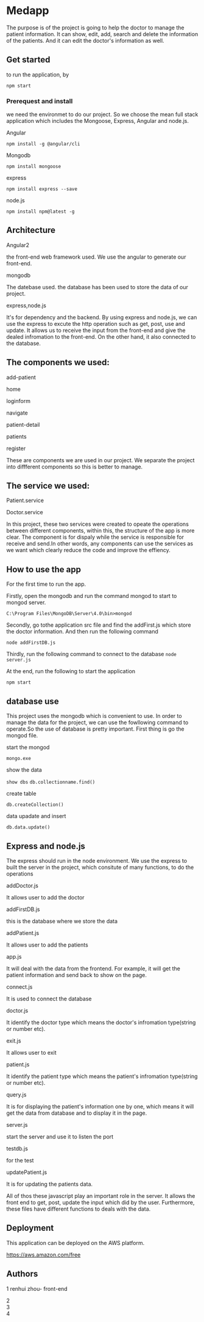 # Medapp 
The purpose is of the project is going to help the doctor to manage the patient information. It can show, edit, add, search and delete the information of the patients. And it can edit the doctor's information as well.
## Get started
to run the application, by 

```npm start```
### Prerequest and install
we need the environmet to do our project. So we choose the mean full stack application which includes the Mongoose, Express, Angular and node.js. 

Angular

```npm install -g @angular/cli```

Mongodb

```npm install mongoose```

express

 ```npm install express --save```

node.js

```npm install npm@latest -g```

   ## Architecture
 Angular2
 
 the front-end web framework used. We use the angular to generate our front-end.
 
 mongodb
 
 The datebase used. the database has been used to store the data of our project. 
 
 express,node.js
 
 It's for dependency and the backend. By using express and node.js, we can use the express to excute the http operation such as get, post, use and update. It allows us to receive the input from the front-end and give the dealed infromation to the front-end. On the other hand, it also connected to the database.
 
 
## The components we used:

 add-patient
 
 home
 
 loginform
 
 navigate
 
 patient-detail
 
 patients
 
 register
 
 These are components we are used in our project.  We separate the project into diffferent components so this is better to manage.
## The service we used:
Patient.service

Doctor.service

In this project, these two services were created to opeate the operations between different components, within this, the structure of the app is more clear. The component is for dispaly while the service is responsible for receive and send.In other words, any components can use the services as we want which clearly reduce the code and improve the effiency.

## How to use the app
For the first time to run the app.

Firstly, open the mongodb and run the command mongod to start to mongod server.

 ```C:\Program Files\MongoDB\Server\4.0\bin>mongod ```
 
 Secondly, go tothe application src file and find the addFirst.js which store the doctor information. And then run the following command
 
  ```node addFirstDB.js ```
  
 Thirdly, run the following command to connect to the database
  ```node server.js ```
  
At the end, run the following to start the application

 ```npm start ```
## database use
This project uses the mongodb which is convenient to use. In order to manage the data for the project, we can use the fowllowing command to operate.So the use of database is pretty important. First thing is go the mongod file.

start the mongod 

```mongo.exe```

show the data

```show dbs```
```db.collectionname.find()```

create table

 ```db.createCollection()  ``` 
 
 data upadate and insert
 
 ```db.data.update() ``` 
 
## Express and node.js

The express should run in the node environment. We use the express to built the server in the project, which consitute of many functions, to do the operations

addDoctor.js

It allows user to add the doctor

addFirstDB.js

this is the database where we store the data

addPatient.js

It allows user to add the patients

app.js

It will deal with the data from the frontend. For example, it will get the patient information and send back to show on the page.

connect.js

It is used to connect the database

doctor.js

It identify the doctor type which means the doctor's infromation type(string or number etc).

exit.js

It allows user to exit

patient.js

It identify the patient type which means the patient's infromation type(string or number etc).

query.js

It is for displaying the patient's information one by one, which means it will get the data from database and to display it in the page.

server.js

start the server and use it to listen the port

testdb.js

for the test

updatePatient.js

It is for updating the patients data.

All of thos these javascript play an important role in the server. It allows the front end to get, post, update the input which did by the user. Furthermore, these files have different functions to deals with the data.


 
 ## Deployment
 This application can be deployed on the AWS platform. 
 
 https://aws.amazon.com/free
 
 ## Authors
1 renhui zhou- front-end

 2           
  3          
   4         
 
